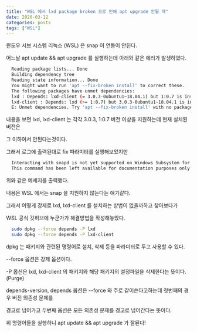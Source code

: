 ```yaml
---
title: "WSL 에서 lxd package broken 으로 인해 apt upgrade 안될 때"
date: 2020-03-12
categories: posts
tags: ["WSL"]
---
```


윈도우 서브 시스템 리눅스 (WSL) 은 snap 이 연동이 안된다.

어느날 apt update && apt upgrade 를 실행하는데 아래와 같은 에러가 발생하였다.

```sh
  Reading package lists... Done
  Building dependency tree       
  Reading state information... Done
  You might want to run 'apt --fix-broken install' to correct these.
  The following packages have unmet dependencies:
  lxd : Depends: lxd-client (= 3.0.3-0ubuntu1~18.04.1) but 1:0.7 is installed
  lxd-client : Depends: lxd (>= 1:0.7) but 3.0.3-0ubuntu1~18.04.1 is installed
  E: Unmet dependencies. Try 'apt --fix-broken install' with no packages (or specify a solution).
```

내용을 보면 lxd, lxd-client 는 각각 3.0.3, 1:0.7 버전 이상을 지원하는데 현재 설치된 버전은 

그 이하여서 안된다는것이다.

그래서 로그에 출력된대로 fix 파라미터를 실행해보았지만 

```sh
  Interacting with snapd is not yet supported on Windows Subsystem for Linux.
  This command has been left available for documentation purposes only.
```

위와 같은 메세지를 출력했다.

내용은 WSL 에서는 snap 을 지원하지 않는다는 얘기같다.

그래서 어떻게 강제로 lxd, lxd-client 를 설치하는 방법이 없을까하고 찾아보다가 

WSL 공식 깃허브에 누군가가 해결방법을 작성해놓았다.


```sh
  sudo dpkg --force depends -P lxd
  sudo dpkg --force depends -P lxd-client
```

dpkg 는 패키지와 관련된 명령어로 설치, 삭제 등을 파라미터로 두고 사용할 수 있다.

--force 옵션은 강제 옵션이다.

-P 옵션은 lxd, lxd-client 의 패키지와 해당 패키지의 설정파일을 삭제한다는 뜻이다. (Purge)

depends-version, depends 옵션은 --force 와 주로 같이쓴다고하는데 첫번째의 경우 버전 의존성 문제를 

경고로 넘어가고 두번째 옵션은 모든 의존성 문제를 경고로 넘어간다는 뜻이다.


위 명령어들을 실행하니 apt update && apt upgrade 가 잘된다!